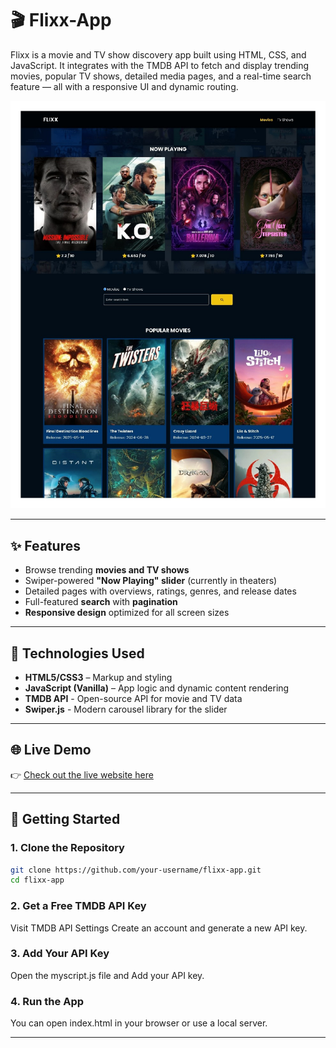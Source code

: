 # 🎬 Flixx-App

Flixx is a movie and TV show discovery app built using HTML, CSS, and JavaScript. It integrates with the TMDB API to fetch and display trending movies, popular TV shows, detailed media pages, and a real-time search feature — all with a responsive UI and dynamic routing.

![Shopping List Screenshot](images/preview.jpg)

---

## ✨ Features

- Browse trending **movies and TV shows**
- Swiper-powered **"Now Playing" slider** (currently in theaters)
- Detailed pages with overviews, ratings, genres, and release dates
- Full-featured **search** with **pagination**
- **Responsive design** optimized for all screen sizes

---

## 🚀 Technologies Used

- **HTML5/CSS3** – Markup and styling  
- **JavaScript (Vanilla)** – App logic and dynamic content rendering
- **TMDB API** - Open-source API for movie and TV data
- **Swiper.js** - Modern carousel library for the slider
    
---    

## 🌐 Live Demo

👉 [Check out the live website here](https://golden-melba-8d4b28.netlify.app/)

---

## 🚀 Getting Started

### 1. Clone the Repository

```bash
git clone https://github.com/your-username/flixx-app.git
cd flixx-app  
```

### 2. Get a Free TMDB API Key

Visit TMDB API Settings
Create an account and generate a new API key.

### 3. Add Your API Key

Open the myscript.js file and Add your API key.

### 4. Run the App

You can open index.html in your browser or use a local server.

---
